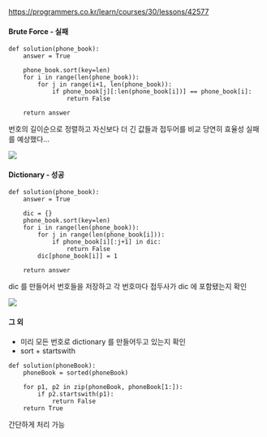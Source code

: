 https://programmers.co.kr/learn/courses/30/lessons/42577

#### Brute Force - 실패
```
def solution(phone_book):
    answer = True
    
    phone_book.sort(key=len)
    for i in range(len(phone_book)):
        for j in range(i+1, len(phone_book)):
            if phone_book[j][:len(phone_book[i])] == phone_book[i]:
                return False
    
    return answer
```
번호의 길이순으로 정렬하고 자신보다 더 긴 값들과 접두어를 비교
당연히 효율성 실패를 예상했다...

![](https://velog.velcdn.com/images/jsh5408/post/370ea9f3-43ab-4e47-88c6-2fa7c3ee433b/image.png)

#### Dictionary - 성공
```
def solution(phone_book):
    answer = True
    
    dic = {}
    phone_book.sort(key=len)
    for i in range(len(phone_book)):
        for j in range(len(phone_book[i])):
            if phone_book[i][:j+1] in dic:
                return False
        dic[phone_book[i]] = 1
    
    return answer
```
dic 를 만들어서 번호들을 저장하고 각 번호마다 접두사가 dic 에 포함됐는지 확인

![](https://velog.velcdn.com/images/jsh5408/post/462920cd-bb69-4e2f-8254-275bb45728be/image.png)

#### 그 외
* 미리 모든 번호로 dictionary 를 만들어두고 있는지 확인
* sort + startswith
```
def solution(phoneBook):
    phoneBook = sorted(phoneBook)

    for p1, p2 in zip(phoneBook, phoneBook[1:]):
        if p2.startswith(p1):
            return False
    return True
```
간단하게 처리 가능
